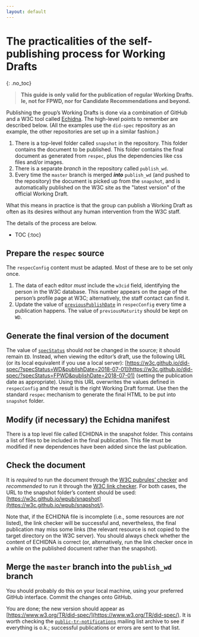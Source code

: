 ```yaml
---
layout: default
---
```


# The practicalities of the self-publishing process for Working Drafts
{: .no_toc}

> **This guide is only valid for the publication of regular Working Drafts. Ie, not for FPWD, nor for Candidate Recommendations and beyond.**

Publishing the group’s Working Drafts is done via a combination of GitHub and a W3C tool called [Echidna](https://github.com/w3c/echidna/wiki). The high-level points to remember are described below. (All the examples use the `did-spec` repository as an example, the other repositories are set up in a similar fashion.)

1. There is a top-level folder called `snapshot` in the repository. This folder contains the document to be published. This folder contains the final document as generated from `respec`, plus the dependencies like css files and/or images.
2. There is a separate _branch_ in the repository called `publish_wd`.
3. Every time the `master` branch is merged **_into_** `publish_wd` (and pushed to the repository) the document is picked up from the `snapshot`, and is automatically published on the W3C site as the "latest version" of the official Working Draft.

What this means in practice is that the group can publish a Working Draft as often as its desires without any human intervention from the W3C staff.

The details of the process are below.

* TOC
{:toc}


## Prepare the `respec` source

The `respecConfig` content must be adapted. Most of these are to be set only once.

1. The data of each editor _must_ include the `w3cid` field, identifying the person in the W3C database. This number appears on the page of the person’s profile page at W3C; alternatively, the staff contact can find it.
2. Update the value of [`previousPublishDate`](https://github.com/w3c/respec/wiki/previousPublishDate) in `respecConfig` every time a publication happens. The value of `previousMaturity` should be kept on `WD`.

## Generate the final version of the document

The value of [`specStatus`](https://github.com/w3c/respec/wiki/specStatus) should _not_ be changed in the source; it should remain `ED`. Instead, when viewing the editor’s draft, use the following URL (or its local equivalent if you use a local server): [https://w3c.github.io/did-spec/?specStatus=WD&publishDate=2018-07-01](https://w3c.github.io/did-spec/?specStatus=FPWD&publishDate=2018-07-01) (setting the publication date as appropriate). Using this URL overwrites the values defined in `respecConfig` and the result is the right Working Draft format. Use then the standard `respec` mechanism to generate the final HTML to be put into `snapshot` folder.

## Modify (if necessary) the Echidna manifest

There is a top level file called ECHIDNA in the snapshot folder. This contains a list of files to be included in the final publication. This file must be modified if new dependences have been added since the last publication.

## Check the document

It is _required_ to run the document through the [W3C pubrules’ checker](https://www.w3.org/pubrules/) and _recommended_ to run it through the [W3C link checker](https://validator.w3.org/checklink). For both cases, the URL to the snapshot folder’s content should be used: [https://w3c.github.io/wpub/snapshot](https://w3c.github.io/wpub/snapshot/).

Note that, if the ECHIDNA file is incomplete (i.e., some resources are _not_ listed), the link checker will be successful and, nevertheless, the final publication may miss some links (the relevant resource is not copied to the target directory on the W3C server). You should always check whether the content of ECHIDNA is correct (or, alternatively, run the link checker once in a while on the published document rather than the snapshot).

## Merge the `master` branch into the `publish_wd` branch

You should probably do this on your local machine, using your preferred GitHub interface. Commit the changes onto GitHub.

You are done; the new version should appear as [https://www.w3.org/TR/did-spec/](https://www.w3.org/TR/did-spec/). It is worth checking the [`public-tr-notifications`](https://lists.w3.org/Archives/Public/public-tr-notifications/) mailing list archive to see if everything is o.k.; successful publications or errors are sent to that list.
